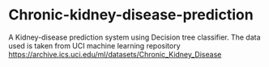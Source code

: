 # Chronic-kidney-disease-prediction
A Kidney-disease prediction system using Decision tree classifier. The data used is taken from UCI machine learning repository https://archive.ics.uci.edu/ml/datasets/Chronic_Kidney_Disease
